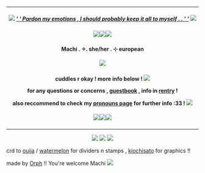 ***
<h5 align="center">
  
<img src="https://watermelon.crd.co/assets/images/gallery11/72d5152f.gif?v=2a41aca3"/> [' ' Pardon my emotions , I should probably keep it all to myself . . ' '](https://open.spotify.com/track/6UFivO2zqqPFPoQYsEMuCc?si=e0ef57f06c85468e) <img src="https://watermelon.crd.co/assets/images/gallery11/72d5152f.gif?v=2a41aca3"/>
<h5 align="center">
<img src="https://ouija.crd.co/assets/images/gallery06/74f4895c.gif?v=b8c53f22"/><img src="https://ouija.crd.co/assets/images/gallery06/74f4895c.gif?v=b8c53f22"/><img src="https://ouija.crd.co/assets/images/gallery06/74f4895c.gif?v=b8c53f22"/>
</h5>  

<h4 align="center">
Machi . ✧. she/her . ⊹ european
</h4> 
<h5 align="center">
<img src="https://64.media.tumblr.com/db550be4f6e50d814ef7fbb6d6aa10c5/062dd1659b0d0d02-24/s640x960/ac148a84cc8ab2e4c19530367bc32bc1d1948f59.gifv"/>
</h5>  
<h4 align="center">

cuddles r okay ! more info below ! <img src="https://watermelon.crd.co/assets/images/gallery11/18fac5dd.gif?v=2a41aca3"/>

for any questions or concerns , [guestbook](https://lotusnilotpala.123guestbook.com/) , info in [rentry](https://rentry.org/LotusNilotpala) !

also reccommend to check my [pronouns page](https://en.pronouns.page/@MachiNilotpala) for further info :33 ! <img src="https://watermelon.crd.co/assets/images/gallery11/faaf6eee.gif?v=2a41aca3"/>
</h4> 

<h5 align="center">
<img src="https://watermelon.crd.co/assets/images/gallery19/3cc54246.png?v=2a41aca3"/><img src="https://watermelon.crd.co/assets/images/gallery19/3cc54246.png?v=2a41aca3"/><img src="https://watermelon.crd.co/assets/images/gallery19/3cc54246.png?v=2a41aca3"/>
</h5>  

***
<p align ="center">
<img src="https://ouija.crd.co/assets/images/gallery08/7c5d9125.gif?v=b8c53f22"/> <img src="https://watermelon.crd.co/assets/images/gallery18/cf36d55b.png?v=2a41aca3"/> <img src="https://ouija.crd.co/assets/images/gallery08/7c5d9125.gif?v=b8c53f22"/>
</p>

crd to [ouija](https://ouija.crd.co/#) / [watermelon](https://watermelon.crd.co) for dividers n stamps , [kiochisato](https://www.tumblr.com/kiochisato) for graphics !!

made by [Orph](https://github.com/Ovrpheus) !!  You're welcome Machi <img src="https://ouija.crd.co/assets/images/gallery08/62faace8.png?v=b8c53f22"/>


